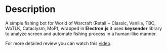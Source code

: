 # Description

A simple fishing bot for World of Warcraft (Retail + Classic, Vanilla, TBC, WoTLK, Cataclysm, MoP), wrapped in __Electron.js__ it uses __keysender__ library to analyze screen and automate fishing process in a human-like manner. 

For more detailed review you can watch this [video](https://www.youtube.com/watch?v=e0D5dBptQUg&ab_channel=olesgeras).
